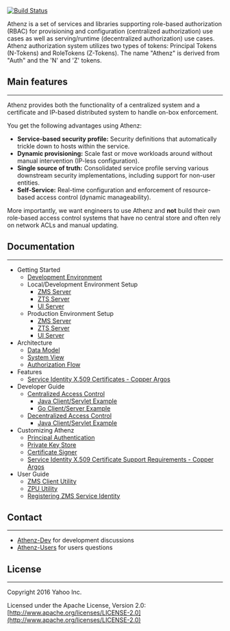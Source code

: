 <!-- ![logo](images/athenz.png) -->

[![Build Status](https://travis-ci.org/yahoo/athenz.svg?branch=master)](https://travis-ci.org/yahoo/athenz)

Athenz is a set of services and libraries supporting role-based
authorization (RBAC) for provisioning and configuration (centralized
authorization) use cases as well as serving/runtime (decentralized
authorization) use cases. Athenz authorization system utilizes two
types of tokens: Principal Tokens (N-Tokens) and RoleTokens (Z-Tokens).
The name "Athenz" is derived from "Auth" and the 'N' and 'Z' tokens.

## Main features
----------------

Athenz provides both the functionality of a centralized system
and a certificate and IP-based distributed system to handle
on-box enforcement.

You get the following advantages using Athenz:

-   **Service-based security profile:** Security definitions that
    automatically trickle down to hosts within the service.
-   **Dynamic provisioning:** Scale fast or move workloads around
    without manual intervention (IP-less configuration).
-   **Single source of truth:** Consolidated service profile serving
    various downstream security implementations, including support for
    non-user entities.
-   **Self-Service:** Real-time configuration and enforcement of
    resource-based access control (dynamic manageability).

More importantly, we want engineers to use Athenz and **not** build
their own role-based access control systems that have no central store
and often rely on network ACLs and manual updating.

## Documentation
----------------

* Getting Started
    * [Development Environment](docs/dev_environment.md)
    * Local/Development Environment Setup
        * [ZMS Server](docs/setup_zms.md)
        * [ZTS Server](docs/setup_zts.md)
        * [UI Server](docs/setup_ui.md)
    * Production Environment Setup
        * [ZMS Server](docs/setup_zms_prod.md)
        * [ZTS Server](docs/setup_zts_prod.md)
        * [UI Server](docs/setup_ui_prod.md)
* Architecture
    * [Data Model](docs/data_model.md)
    * [System View](docs/system_view.md)
    * [Authorization Flow](docs/auth_flow.md)
* Features
    * [Service Identity X.509 Certificates - Copper Argos](docs/copper_argos.md)
* Developer Guide
    * [Centralized Access Control](docs/dev_centralized_access.md)
        * [Java Client/Servlet Example](docs/example_java_centralized_access.md)
        * [Go Client/Server Example](docs/example_go_centralized_access.md)
    * [Decentralized Access Control](docs/dev_decentralized_access.md)
        * [Java Client/Servlet Example](docs/example_java_decentralized_access.md)
* Customizing Athenz
    * [Principal Authentication](docs/principal_authentication.md)
    * [Private Key Store](docs/private_key_store.md)
    * [Certificate Signer](docs/cert_signer.md)
    * [Service Identity X.509 Certificate Support Requirements - Copper Argos](docs/copper_argos_dev.md)
* User Guide
    * [ZMS Client Utility](docs/zms_client.md)
    * [ZPU Utility](docs/setup_zpu.md)
    * [Registering ZMS Service Identity](docs/reg_service_guide.md)

## Contact
----------

* [Athenz-Dev](https://groups.google.com/d/forum/athenz-dev) for
  development discussions
* [Athenz-Users](https://groups.google.com/d/forum/athenz-users) for
  users questions

## License
----------

Copyright 2016 Yahoo Inc.

Licensed under the Apache License, Version 2.0: [http://www.apache.org/licenses/LICENSE-2.0](http://www.apache.org/licenses/LICENSE-2.0)
